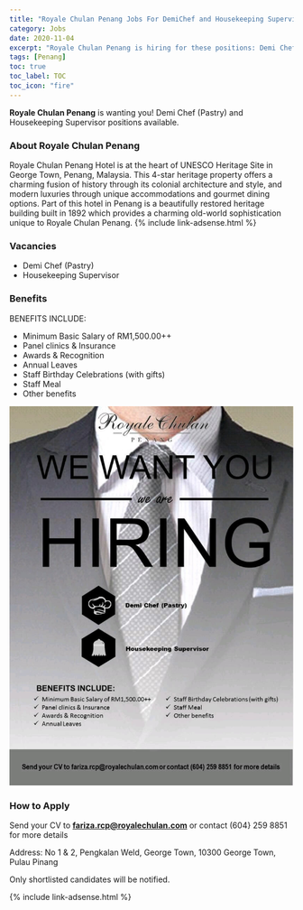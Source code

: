 ```yaml
---
title: "Royale Chulan Penang Jobs For DemiChef and Housekeeping Supervisor" 
category: Jobs 
date: 2020-11-04
excerpt: "Royale Chulan Penang is hiring for these positions: Demi Chef (Pastry) and Housekeeping Supervisor." 
tags: [Penang] 
toc: true 
toc_label: TOC
toc_icon: "fire" 
--- 
```

**Royale Chulan Penang** is wanting you! Demi Chef (Pastry) and Housekeeping Supervisor positions available.

### About Royale Chulan Penang
Royale Chulan Penang Hotel is at the heart of UNESCO Heritage Site in George Town, Penang, Malaysia. This 4-star heritage property offers a charming fusion of history through its colonial architecture and style, and modern luxuries through unique accommodations and gourmet dining options. Part of this hotel in Penang is a beautifully restored heritage building built in 1892 which provides a charming old-world sophistication unique to Royale Chulan Penang.
{% include link-adsense.html %} 
### Vacancies
- Demi Chef (Pastry)
- Housekeeping Supervisor

### Benefits
BENEFITS INCLUDE:
- Minimum Basic Salary of RM1,500.00++
- Panel clinics & Insurance
- Awards & Recognition
- Annual Leaves
- Staff Birthday Celebrations (with gifts)
- Staff Meal
- Other benefits

![Royale Chulan Penang Jobs Ads 2021!](/assets/images/2020-11/royale-chulan-penang-jobs-demi-chef-housekeeping.jpg "Royale Chulan Penang Jobs 2021")

### How to Apply
Send your CV to **fariza.rcp@royalechulan.com** or contact (604} 259 8851 for more details

Address: No 1 & 2, Pengkalan Weld, George Town, 10300 George Town, Pulau Pinang

Only shortlisted candidates will be notified.

{% include link-adsense.html %} 